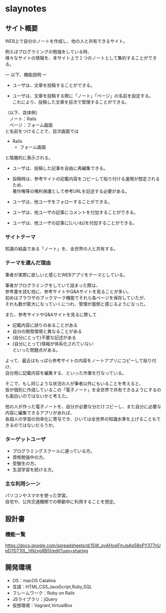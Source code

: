 # slaynotes

## サイト概要
WEB上で自分のノートを作成し、他の人と共有できるサイト。  

例えばプログラミングの勉強をしている時、  
様々なサイトの情報を、本サイト上で１つのノートとして集約することができる。  

ー 以下、機能説明 ー  

* ユーザは、文章を投稿することができる。  

* ユーザは、文章を投稿する際に「ノート」「ページ」の名前を設定する。  
  これにより、投稿した文章を目次で管理することができる。  

 （以下、具体例）  
　ノート：Rails  
　ページ：フォーム画面  
と名前をつけることで、目次画面では  
- Rails
  - フォーム画面
  
と階層的に表示される。  

* ユーザは、投稿した記事を自由に再編集できる。  

* 投稿時は、参考サイトの記載内容をコピーして貼り付ける運用が想定されるため、  
  著作権等の権利保護として参考URLを記述する必要がある。  

* ユーザは、他ユーザをフォローすることができる。  

* ユーザは、他ユーザの記事にコメントを付加することができる。  

* ユーザは、他ユーザの記事に[いいね]を付加することができる。  

### サイトテーマ
知識の結晶である「ノート」を、全世界の人と共有する。  

### テーマを選んだ理由
筆者が実際に欲しいと感じたWEBアプリをテーマとしている。  

筆者がプログラミングをしていて詰まった際は、  
参考書を読む他に、参考サイトやQ&Aサイトを見ることが多い。  
初めはブラウザのブックマーク機能でそれら各ページを保存していたが、  
それも数が膨大になっていくにつれ、管理が面倒と感じるようになった。  

また、参考サイトやQ&Aサイトを見るに際して  
 * 記載内容に誤りのあることがある
 * 自分の開発環境と異なることがある
 * (自分にとって)不要な記述がある
 * (自分にとって)情報が体系化されていない  
といった問題点がある。  

よって、最近はもっぱら参考サイトの内容をノートアプリにコピーして貼り付け、  
自分用に記載内容を編集する、といった作業を行なっている。  

そこで、もし同じような状況の人が筆者以外にもいることを考えると、  
皆が個別に作成しているこの「電子ノート」を全世界で共有できるようにするのも面白いのではないかと考えた。  

他の人が作った電子ノートを、自分が必要な分だけコピーし、また自分に必要な内容に編集できるアプリがあれば、  
各個人の学習の効率化に寄与でき、ひいては全世界の知識水準を上げることもできるのではないだろうか。  


### ターゲットユーザ
* プログラミングスクールに通っている方。
* 資格勉強中の方。
* 受験生の方。
* 生涯学習を続ける方。

### 主な利用シーン
パソコンやスマホを使った学習。  
自宅や、公共交通機関での移動中に利用することを想定。  

## 設計書

### 機能一覧
https://docs.google.com/spreadsheets/d/15W_pyAHopFmJeAp58sPY377nUpD7GT10L_hNzvg8B5I/edit?usp=sharing

## 開発環境
- OS：macOS Catalina
- 言語：HTML,CSS,JavaScript,Ruby,SQL
- フレームワーク：Ruby on Rails
- JSライブラリ：jQuery
- 仮想環境：Vagrant,VirtualBox
